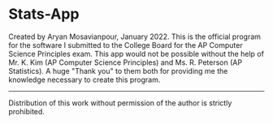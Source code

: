 # Stats-App
Created by Aryan Mosavianpour, January 2022. This is the official program for the software I submitted to the College Board for the AP Computer Science Principles exam.
This app would not be possible without the help of Mr. K. Kim (AP Computer Science Principles) and Ms. R. Peterson (AP Statistics). A huge "Thank you" to them both for providing me the knowledge necessary to create this program.
<hr>
Distribution of this work without permission of the author is strictly prohibited. 
